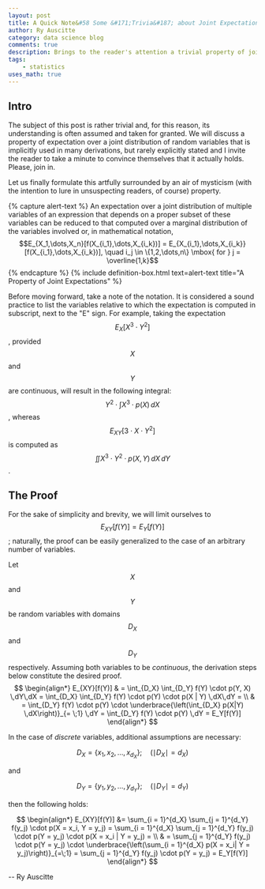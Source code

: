 ```yaml
---
layout: post
title: A Quick Note&#58 Some &#171;Trivia&#187; about Joint Expectations
author: Ry Auscitte
category: data science blog
comments: true
description: Brings to the reader's attention a trivial property of joint expectations that many people use without giving it too much thought.
tags:
    - statistics
uses_math: true
---
```


## Intro

The subject of this post is rather trivial and, for this reason, its understanding is often assumed and taken for granted. We will discuss a property of expectation over a joint distribution of random variables that is implicitly used in many derivations, but rarely explicitly stated and I invite the reader to take a minute to convince themselves that it actually holds. Please, join in. 

Let us finally formulate this artfully surrounded by an air of mysticism (with the intention to lure in unsuspecting readers, of course) property.

{% capture alert-text %}
An expectation over a joint distribution of multiple variables of an expression that depends on a proper subset of these variables  can be reduced to that computed over a marginal distribution of the variables involved or, in mathematical notation, 
$$E_{X_1,\dots,X_n}[f(X_{i_1},\dots,X_{i_k})] = E_{X_{i_1},\dots,X_{i_k}}[f(X_{i_1},\dots,X_{i_k})], \quad i_j \in \{1,2,\dots,n\} \mbox{  for } j = \overline{1,k}$$
{% endcapture %}
{% include definition-box.html text=alert-text title="A Property of Joint Expectations" %} 

Before moving forward, take a note of the notation. It is considered a sound practice to list the variables relative to which the expectation is computed in subscript, next to the "E" sign. For example, taking the expectation $$E_{X}[X^3 \cdot Y^2]$$, provided $$X$$ and $$Y$$ are continuous, will result in the following integral: $$Y^2 \cdot \int X^3 \cdot p(X)\,dX$$ , whereas $$E_{XY}[3\cdot X \cdot Y^2]$$ is computed as $$\iint X^3 \cdot Y^2 \cdot p(X, Y) \,dX \,dY$$.

## The Proof

For the sake of simplicity and brevity, we will limit ourselves to $$E_{XY}[f(Y)] = E_{Y}[f(Y)]$$; naturally, the proof can be easily generalized to the case of an arbitrary number of variables. 

Let $$X$$ and $$Y$$ be random variables with domains $$D_X$$ and $$D_Y$$ respectively. Assuming both variables to be _continuous_, the derivation steps below constitute the desired proof.
$$
\begin{align*}
	E_{XY}[f(Y)] & = \int_{D_X} \int_{D_Y} f(Y) \cdot p(Y, X) \,dY\,dX = \int_{D_X} \int_{D_Y} f(Y) \cdot p(Y) \cdot p(X | Y) \,dX\,dY = \\ 
	& = \int_{D_Y} f(Y) \cdot p(Y) \cdot \underbrace{\left(\int_{D_X} p(X|Y) \,dX\right)}_{= \;1} \,dY = \int_{D_Y} f(Y) \cdot p(Y) \,dY = E_Y[f(Y)]
\end{align*}
$$

In the case of _discrete_ variables, additional assumptions are necessary: 

$$D_X = \{x_1, x_2, \dots, x_{d_X}\};\quad \left(\mid D_X\mid  = d_X\right)$$ 

and

$$D_Y = \{y_1, y_2, \dots, y_{d_Y}\};\quad (\mid D_Y\mid  = d_Y)$$

then the following holds:

$$
\begin{align*}
	E_{XY}[f(Y)] &= \sum_{i = 1}^{d_X} \sum_{j = 1}^{d_Y} f(y_j) \cdot p(X = x_i, Y = y_j) = \sum_{i = 1}^{d_X} \sum_{j = 1}^{d_Y} f(y_j) \cdot p(Y = y_j) \cdot p(X = x_i | Y = y_j) = \\
	& = \sum_{j = 1}^{d_Y} f(y_j) \cdot p(Y = y_j) \cdot \underbrace{\left(\sum_{i = 1}^{d_X}  p(X = x_i| Y = y_j)\right)}_{=\;1} = \sum_{j = 1}^{d_Y} f(y_j) \cdot p(Y = y_j) = E_Y[f(Y)]
\end{align*}
$$

-- Ry Auscitte

